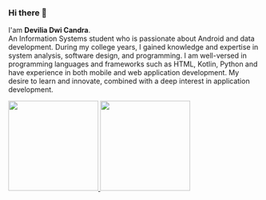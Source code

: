 ### Hi there 👋

I'am **Devilia Dwi Candra**.  
An Information Systems student who is passionate about Android and data development. During my college years, I gained knowledge and expertise in system analysis, software design, and programming. I am well-versed in programming languages and frameworks such as HTML, Kotlin, Python and have experience in both mobile and web application development. My desire to learn and innovate, combined with a deep interest in application development.

<p align="left">
<a href="https://github.com/deviliadc">
  <img height="180em" src="https://github-readme-stats-eight-theta.vercel.app/api?username=deviliadc&show_icons=true&theme=algolia&include_all_commits=true&count_private=true"/>
  <img height="180em" src="https://github-readme-stats-eight-theta.vercel.app/api/top-langs/?username=deviliadc&layout=compact&langs_count=8&theme=algolia"/>
</a>
</p>

<!--
**deviliadc/deviliadc** is a ✨ _special_ ✨ repository because its `README.md` (this file) appears on your GitHub profile.

Here are some ideas to get you started:

- 🔭 I’m currently working on ...
- 🌱 I’m currently learning ...
- 👯 I’m looking to collaborate on ...
- 🤔 I’m looking for help with ...
- 💬 Ask me about ...
- 📫 How to reach me: ...
- 😄 Pronouns: ...
- ⚡ Fun fact: ...
-->
